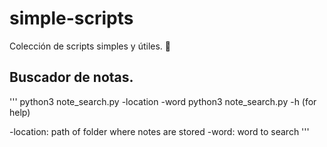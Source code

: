 # simple-scripts
Colección de scripts simples y útiles. 🐍

## Buscador de notas.

'''
python3 note_search.py -location -word
python3 note_search.py -h (for help)

-location: path of folder where notes are stored
-word: word to search
'''
